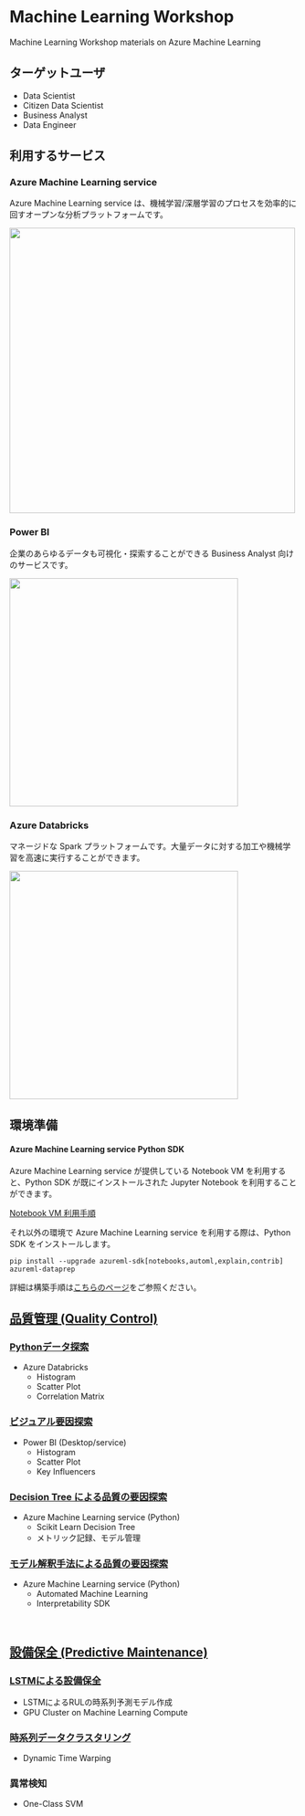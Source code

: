 # Machine Learning Workshop

Machine Learning Workshop materials on Azure Machine Learning

## ターゲットユーザ
- Data Scientist
- Citizen Data Scientist
- Business Analyst
- Data Engineer


## 利用するサービス
### Azure Machine Learning service 
Azure Machine Learning service は、機械学習/深層学習のプロセスを効率的に回すオープンな分析プラットフォームです。

<img src="https://docs.microsoft.com/en-us/azure/machine-learning/service/media/concept-azure-machine-learning-architecture/workflow.png" width = "500">   

### Power BI
企業のあらゆるデータも可視化・探索することができる Business Analyst 向けのサービスです。

<img src="https://powerbicdn.azureedge.net/cvt-fb1e2b82bc75f091b9556cde890c10a6ccc1090e0ce83484c26d20dacbcf8e52/pictures/pages/desktop/provide_800_450.gif?636996593618659388" width="400">

### Azure Databricks
マネージドな Spark プラットフォームです。大量データに対する加工や機械学習を高速に実行することができます。

<img src="https://docs.microsoft.com/ja-jp/azure/azure-databricks/media/what-is-azure-databricks/azure-databricks-overview.png" width="400">


<br/>    
  


## 環境準備
#### Azure Machine Learning service Python SDK

Azure Machine Learning service が提供している Notebook VM を利用すると、Python SDK が既にインストールされた Jupyter Notebook を利用することができます。

[Notebook VM 利用手順](https://docs.microsoft.com/ja-JP/azure/machine-learning/service/quickstart-run-cloud-notebook)

それ以外の環境で Azure Machine Learning service を利用する際は、Python SDK をインストールします。

```
pip install --upgrade azureml-sdk[notebooks,automl,explain,contrib] azureml-dataprep
```

詳細は構築手順は[こちらのページ](https://docs.microsoft.com/ja-JP/azure/machine-learning/service/how-to-configure-environment#local)をご参照ください。

## [品質管理 (Quality Control)](./Quality-Control) ##

### [Pythonデータ探索](./Quality-Control/Python-Explore) 
- Azure Databricks
    - Histogram
    - Scatter Plot
    - Correlation Matrix

### [ビジュアル要因探索](./Quality-Control/Visual-Explore)
- Power BI (Desktop/service)
    - Histogram
    - Scatter Plot
    - Key Influencers

 
<!-- ### [**Decision Tree による品質の要因探索**](./Quality-Control/Statistics-approach)
- Azure Machine Learning service (Python)
    - メトリック記録、モデル管理、データ管理 -->

### [**Decision Tree による品質の要因探索**](./Quality-Control/Statistics)
- Azure Machine Learning service (Python)
    - Scikit Learn Decision Tree
    - メトリック記録、モデル管理

<!-- ### [**自動機械学習による品質予測モデル構築**](./Quality-Control/Quality-Prediction)
- Azure Machine Learning service (Python)
    - Automated Machine Learning -->

### [**モデル解釈手法による品質の要因探索**](./Quality-Control/FactoryQC-Interpret)
- Azure Machine Learning service (Python)
    - Automated Machine Learning
    - Interpretability SDK


<!-- ### 外観検査モデルのアプリケーションへのデプロイ
- Custom Vision Service による画像分類モデル構築
- ONNXモデルのWindows Machine Learning デプロイ -->

<br/>

## [設備保全 (Predictive Maintenance)](./Predictive-Maintenance) ##
### [**LSTMによる設備保全**](./Predictive-Maintenance/lstm-RUL-prediction)
- LSTMによるRULの時系列予測モデル作成
- GPU Cluster on Machine Learning Compute 

### [時系列データクラスタリング](./Clustering/Dynamic-Time-Warping)
- Dynamic Time Warping

### 異常検知
- One-Class SVM

<!-- ## [推薦システム (Recommendation)](Recommendation) ## -->
<!-- ## 需要予測 (Demand Forecasting) ##
### 自動機械学習による需要予測モデルj構築
### 状態空間モデルによる時系列モデルの解釈 -->
<!-- ## 在庫最適化 (Optimization) ## -->


